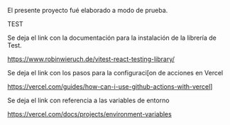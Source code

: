 El presente proyecto fué elaborado a modo de prueba.

TEST

Se deja el link con la documentación para la instalación de la librería de Test.

https://www.robinwieruch.de/vitest-react-testing-library/

Se deja el link con los pasos para la configuraci[on de acciones en Vercel

https://vercel.com/guides/how-can-i-use-github-actions-with-vercel]

Se deja el link con referencia a las variables de entorno

https://vercel.com/docs/projects/environment-variables